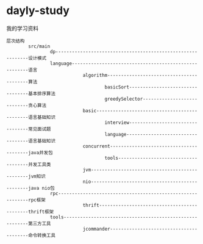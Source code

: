 dayly-study
===========

我的学习资料

    层次结构
            src/main
                    dp------------------------------------------------------------设计模式
                    language------------------------------------------------------语言 
                                algorithm-----------------------------------------算法
                                        basicSort---------------------------------基本排序算法
                                        greedySelector----------------------------贪心算法
                                basic---------------------------------------------语言基础知识
                                        interview---------------------------------常见面试题
                                        language----------------------------------语言基础知识
                                concurrent----------------------------------------java并发包
                                        tools-------------------------------------并发工具类
                                jvm-----------------------------------------------jvm知识
                                nio-----------------------------------------------java nio包
                    rpc-----------------------------------------------------------rpc框架
                                thrift--------------------------------------------thrift框架
                    tools---------------------------------------------------------第三方工具
                                jcommander----------------------------------------命令转换工具
        
